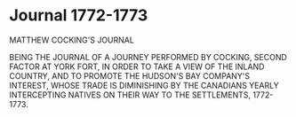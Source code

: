 # Journal 1772-1773

MATTHEW COCKING'S JOURNAL
 
BEING THE JOURNAL OF A JOURNEY PERFORMED BY COCKING, SECOND FACTOR AT YORK FORT, IN ORDER TO TAKE A VIEW OF THE INLAND COUNTRY, AND TO PROMOTE THE HUDSON'S BAY COMPANY'S INTEREST, WHOSE TRADE IS DIMINISHING BY THE CANADIANS YEARLY INTERCEPTING NATIVES ON THEIR WAY TO THE SETTLEMENTS, 1772-1773.
